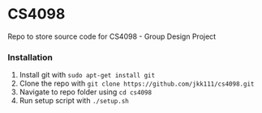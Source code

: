 # CS4098
Repo to store source code for CS4098 - Group Design Project

### Installation
1. Install git with ```sudo apt-get install git```
2. Clone the repo with ```git clone https://github.com/jkk111/cs4098.git```
3. Navigate to repo folder using ```cd cs4098```
4. Run setup script with ```./setup.sh```
